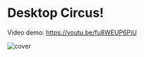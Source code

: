 # Desktop Circus!

Video demo: https://youtu.be/fu8WEUP6PiU


![cover](https://github.com/user-attachments/assets/abd8ee6e-15ed-420c-b57a-31ab73ef89d1)
